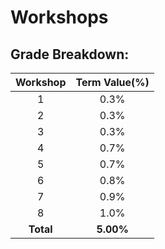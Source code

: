 # Workshops

## **Grade Breakdown:**

| Workshop  | Term Value(%)  |
| :-:       | :-:            |
|    1      |         0.3%   |
|    2      |         0.3%   |
|    3      |         0.3%   |
|    4      |         0.7%   |
|    5      |         0.7%   |
|    6      |         0.8%   |
|    7      |         0.9%   |
|    8      |         1.0%   |
| **Total** |      **5.00%** |
